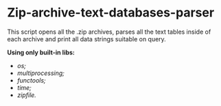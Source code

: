 # Zip-archive-text-databases-parser
This script opens all the .zip archives, parses all the text tables inside of each archive and print all data strings suitable on query.  

**Using only built-in libs:**
* *os;*
* *multiprocessing;*
* *functools;*
* *time;*
* *zipfile.*
